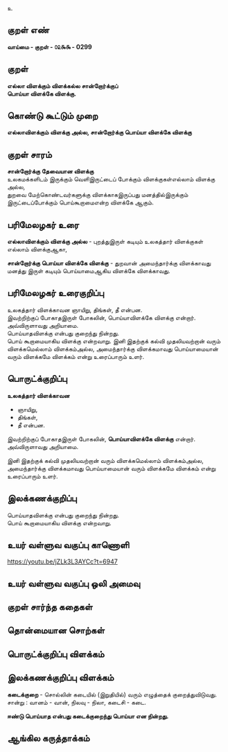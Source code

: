 உ

## குறள் எண் 

**வாய்மை - குறள் - ௦௨௯௯ - 0299**  

## குறள் 

**எல்லா விளக்கும் விளக்கல்ல சான்றோர்க்குப்   
பொய்யா விளக்கே விளக்கு.**

## கொண்டு கூட்டும் முறை

**எல்லாவிளக்கும் விளக்கு அல்ல, சான்றோர்க்கு பொய்யா விளக்கே விளக்கு**

## குறள் சாரம் 

**சான்றோர்க்கு தேவையான விளக்கு**  
உலகமக்களிடம் இருக்கும் வெளிஇருட்டைப் போக்கும் விளக்குகள்எல்லாம் விளக்கு அல்ல,  
துறவை மேற்கொண்டவர்களுக்கு விளக்காகஇருப்பது மனத்தில்இருக்கும் இருட்டைப்போக்கும் பொய்கூறாமைஎன்ற விளக்கே ஆகும்.  

## பரிமேலழகர் உரை

**எல்லாவிளக்கும் விளக்கு அல்ல** - புறத்துஇருள் கடியும் உலகத்தார் விளக்குகள் எல்லாம் விளக்குஆகா,   

**சான்றோர்க்கு பொய்யா விளக்கே விளக்கு** - துறவான் அமைந்தார்க்கு விளக்காவது மனத்து இருள் கடியும் பொய்யாமைஆகிய விளக்கே விளக்காவது.  

## பரிமேலழகர் உரைகுறிப்பு   

உலகத்தார் விளக்காவன ஞாயிறு, திங்கள், தீ என்பன.  
இவற்றிற்குப் போகாதஇருள் போகலின், பொய்யாவிளக்கே விளக்கு என்றார்.  
அவ்விருளாவது அறியாமை.   
பொய்யாதவிளக்கு என்பது குறைந்து நின்றது.   
பொய் கூறாமையாகிய விளக்கு என்றவாறு. இனி இதற்குக் கல்வி முதலியவற்றான் வரும் விளக்கமெல்லாம் விளக்கம்அல்ல, அமைந்தார்க்கு விளக்கமாவது பொய்யாமையான் வரும் விளக்கமே விளக்கம் என்று உரைப்பாரும் உளர்.   

## பொருட்க்குறிப்பு 

**உலகத்தார் விளக்காவன**  
* ஞாயிறு,  
* திங்கள்,   
* தீ என்பன.  

இவற்றிற்குப் போகாதஇருள் போகலின், **பொய்யாவிளக்கே விளக்கு** என்றார்.  
அவ்விருளாவது அறியாமை.    

 இனி இதற்குக் கல்வி முதலியவற்றான் வரும் விளக்கமெல்லாம் விளக்கம்அல்ல,   
 அமைந்தார்க்கு விளக்கமாவது பொய்யாமையான் வரும் விளக்கமே விளக்கம் என்று உரைப்பாரும் உளர்.  
 
## இலக்கணக்குறிப்பு  

பொய்யாதவிளக்கு என்பது குறைந்து நின்றது.   
பொய் கூறாமையாகிய விளக்கு என்றவாறு.  

## உயர் வள்ளுவ வகுப்பு காணொளி

https://youtu.be/jZLk3L3AYCc?t=6947

## உயர் வள்ளுவ வகுப்பு ஒலி அமைவு 

 
## குறள் சார்ந்த கதைகள் 


## தொன்மையான சொற்கள்


## பொருட்க்குறிப்பு விளக்கம்


## இலக்கணக்குறிப்பு விளக்கம்

**கடைக்குறை** - சொல்லின் கடையில் (இறுதியில்) வரும் எழுத்தைக் குறைத்துவிடுவது. சான்று : வானம் - வான், நிலவு - நிலா, கடைசி - கடை.  

**ஈண்டு பொய்யாத என்பது கடைக்குறைந்து பொய்யா என நின்றது.** 

## ஆங்கில கருத்தாக்கம் 


